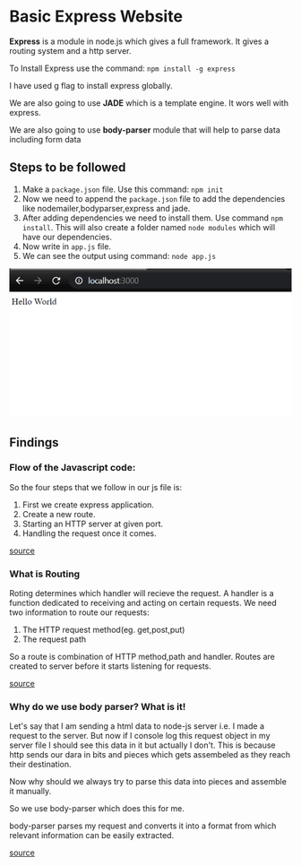 ﻿# Basic Express Website

**Express** is a module in node.js which gives a full framework. It gives a routing system and a http server.

To Install Express use the command:
`npm install -g express`

I have used g flag to install express globally.

We are also going to use **JADE** which is a template engine. It wors well with express.

We are also going to use **body-parser** module that will help to parse data including form data

## Steps to be followed

1. Make a `package.json` file. Use this command: `npm init`
2. Now we need to append the `package.json` file to add the dependencies like nodemailer,bodyparser,express and jade.
3. After adding dependencies we need to install them. Use command `npm install`. This will also create a folder named `node modules` which will have our dependencies.
4. Now write in `app.js` file.
5. We can see the output using command: `node app.js` 

![OUTPUT](Images/output.PNG)

## Findings

### Flow of the Javascript code:
So the four steps that we follow in our js file is:
1. First we create express application.
2. Create a new route.
3. Starting an HTTP server at given port.
4. Handling the request once it comes.

[source](https://www.sohamkamani.com/blog/2018/05/30/understanding-how-expressjs-works/)

### What is Routing

Roting determines which handler will recieve the request. A handler is a function dedicated to receiving and acting on certain requests. We need two information to route our requests:
1. The HTTP request method(eg. get,post,put)
2. The request path

So a route is combination of HTTP method,path and handler. Routes are created to server before it starts listening for requests.

[source](https://perfect.org/docs/routing.html#:~:text=Routing,%2C%20path%2C%20and%20handler%20combination.)

### Why do we use body parser? What is it!

Let's say that I am sending a html data to node-js server i.e. I made a request to the server. But now if I console log this request object in my server file I should see this data in it but actually I don't. This is because http sends our dara in bits and pieces which gets assembeled as they reach their destination.

Now why should we always try to parse this data into pieces and assemble it manually.

So we use body-parser which does this for me.

body-parser parses my request and converts it into a format from which relevant information can be easily extracted.

[source](https://stackoverflow.com/questions/38306569/what-does-body-parser-do-with-express#:~:text=js%20version%204%20and%20above,body%20.&text=This%20body%2Dparser%20module%20parses,submitted%20using%20HTTP%20POST%20request.)


